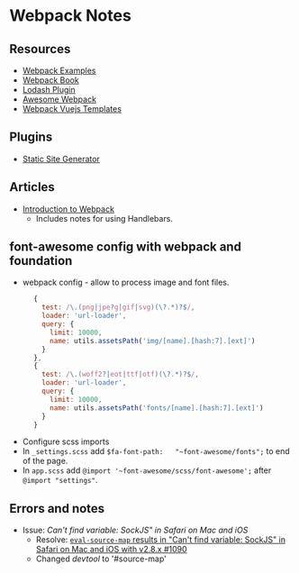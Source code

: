 # Webpack Notes

## Resources
* [Webpack Examples](https://github.com/webpack/webpack/tree/master/examples)
* [Webpack Book](https://survivejs.com/webpack/foreword/)
* [Lodash Plugin](https://github.com/lodash/lodash-webpack-plugin)
* [Awesome Webpack](https://github.com/webpack-contrib/awesome-webpack)
* [Webpack Vuejs Templates](https://vuejs-templates.github.io/webpack/)

## Plugins
* [Static Site Generator](https://github.com/markdalgleish/static-site-generator-webpack-plugin)

## Articles
* [Introduction to Webpack](https://www.smashingmagazine.com/2017/02/a-detailed-introduction-to-webpack/)
    * Includes notes for using Handlebars.

## font-awesome config with webpack and foundation
* webpack config - allow to process image and font files.
```js
      {
        test: /\.(png|jpe?g|gif|svg)(\?.*)?$/,
        loader: 'url-loader',
        query: {
          limit: 10000,
          name: utils.assetsPath('img/[name].[hash:7].[ext]')
        }
      },
      {
        test: /\.(woff2?|eot|ttf|otf)(\?.*)?$/,
        loader: 'url-loader',
        query: {
          limit: 10000,
          name: utils.assetsPath('fonts/[name].[hash:7].[ext]')
        }
      }
```
* Configure scss imports
* In `_settings.scss` add `$fa-font-path:   "~font-awesome/fonts";` to end of the page.
* In `app.scss` add `@import '~font-awesome/scss/font-awesome';` after `@import "settings"`.

## Errors and notes
* Issue: *Can't find variable: SockJS" in Safari on Mac and iOS*
    * Resolve: [`eval-source-map` results in "Can't find variable: SockJS" in Safari on Mac and iOS with v2.8.x #1090](https://github.com/webpack/webpack-dev-server/issues/1090)
    * Changed *devtool* to '#source-map'
